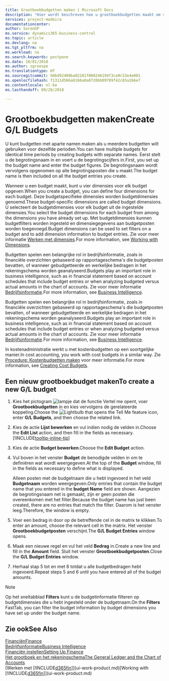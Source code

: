 ```yaml
---
title: Grootboekbudgetten maken | Microsoft Docs
description: "Hier wordt beschreven hoe u grootboekbudgetten maakt om verschillende financiële activiteiten te prognosticeren en dimensies toewijst voor bedrijfsinformatiedoeleinden."
services: project-madeira
documentationcenter: 
author: SorenGP
ms.service: dynamics365-business-central
ms.topic: article
ms.devlang: na
ms.tgt_pltfrm: na
ms.workload: na
ms.search.keywords: postpone
ms.date: 10/01/2018
ms.author: sgroespe
ms.translationtype: HT
ms.sourcegitcommit: 9dbd92409ba02281f008246194f3ce0c53e4e001
ms.openlocfilehash: f1311d566a8166a8a8720bb09789f42c65a1b6e7
ms.contentlocale: nl-be
ms.lasthandoff: 09/28/2018

---
```

# <a name="create-gl-budgets"></a><span data-ttu-id="cc235-103">Grootboekbudgetten maken</span><span class="sxs-lookup"><span data-stu-id="cc235-103">Create G/L Budgets</span></span>
<span data-ttu-id="cc235-104">U kunt budgetten met aparte namen maken als u meerdere budgetten wilt gebruiken voor dezelfde perioden.</span><span class="sxs-lookup"><span data-stu-id="cc235-104">You can have multiple budgets for identical time periods by creating budgets with separate names.</span></span> <span data-ttu-id="cc235-105">Eerst stelt u de begrotingsnaam in en voert u de begrotingscijfers in.</span><span class="sxs-lookup"><span data-stu-id="cc235-105">First, you set up the budget name and enter the budget figures.</span></span> <span data-ttu-id="cc235-106">De begrotingsnaam wordt vervolgens opgenomen op alle begrotingsposten die u maakt.</span><span class="sxs-lookup"><span data-stu-id="cc235-106">The budget name is then included on all the budget entries you create.</span></span>  

 <span data-ttu-id="cc235-107">Wanneer u een budget maakt, kunt u vier dimensies voor elk budget opgeven.</span><span class="sxs-lookup"><span data-stu-id="cc235-107">When you create a budget, you can define four dimensions for each budget.</span></span> <span data-ttu-id="cc235-108">Deze budgetspecifieke dimensies worden budgetdimensies genoemd.</span><span class="sxs-lookup"><span data-stu-id="cc235-108">These budget-specific dimensions are called budget dimensions.</span></span> <span data-ttu-id="cc235-109">U selecteert de budgetdimensies voor elk budget uit de ingestelde dimensies.</span><span class="sxs-lookup"><span data-stu-id="cc235-109">You select the budget dimensions for each budget from among the dimensions you have already set up.</span></span> <span data-ttu-id="cc235-110">Met budgetdimensies kunnen budgetfilters worden ingesteld en dimensiegegevens aan budgetposten worden toegevoegd.</span><span class="sxs-lookup"><span data-stu-id="cc235-110">Budget dimensions can be used to set filters on a budget and to add dimension information to budget entries.</span></span> <span data-ttu-id="cc235-111">Zie voor meer informatie [Werken met dimensies](finance-dimensions.md).</span><span class="sxs-lookup"><span data-stu-id="cc235-111">For more information, see [Working with Dimensions](finance-dimensions.md).</span></span>

 <span data-ttu-id="cc235-112">Budgetten spelen een belangrijke rol in bedrijfsinformatie, zoals in financiële overzichten gebaseerd op rapportageschema's die budgetposten bevatten, of wanneer gebudgetteerde en werkelijke bedragen in het rekeningschema worden geanalyseerd.</span><span class="sxs-lookup"><span data-stu-id="cc235-112">Budgets play an important role in business intelligence, such as in financial statement based on account schedules that include budget entries or when analyzing budgeted versus actual amounts in the chart of accounts.</span></span> <span data-ttu-id="cc235-113">Zie voor meer informatie [Bedrijfsinformatie](bi.md).</span><span class="sxs-lookup"><span data-stu-id="cc235-113">For more information, see [Business Intelligence](bi.md).</span></span>

 <span data-ttu-id="cc235-114">Budgetten spelen een belangrijke rol in bedrijfsinformatie, zoals in financiële overzichten gebaseerd op rapportageschema's die budgetposten bevatten, of wanneer gebudgetteerde en werkelijke bedragen in het rekeningschema worden geanalyseerd.</span><span class="sxs-lookup"><span data-stu-id="cc235-114">Budgets play an important role in business intelligence, such as in financial statement based on account schedules that include budget entries or when analyzing budgeted versus actual amounts in the chart of accounts.</span></span> <span data-ttu-id="cc235-115">Zie voor meer informatie [Bedrijfsinformatie](bi.md).</span><span class="sxs-lookup"><span data-stu-id="cc235-115">For more information, see [Business Intelligence](bi.md).</span></span>

<span data-ttu-id="cc235-116">In kostenadministratie werkt u met kostenbudgetten op een soortgelijke manier.</span><span class="sxs-lookup"><span data-stu-id="cc235-116">In cost accounting, you work with cost budgets in a similar way.</span></span> <span data-ttu-id="cc235-117">Zie [Procedure: Kostenbudgetten maken](finance-create-cost-budgets.md) voor meer informatie.</span><span class="sxs-lookup"><span data-stu-id="cc235-117">For more information, see [Creating Cost Budgets](finance-create-cost-budgets.md).</span></span>    

## <a name="to-create-a-new-gl-budget"></a><span data-ttu-id="cc235-118">Een nieuw grootboekbudget maken</span><span class="sxs-lookup"><span data-stu-id="cc235-118">To create a new G/L budget</span></span>  
1. <span data-ttu-id="cc235-119">Kies het pictogram ![lampje dat de functie Vertel me opent](media/ui-search/search_small.png "Vertel me wat u wilt doen"), voer **Grootboekbudgetten** in en kies vervolgens de gerelateerde koppeling.</span><span class="sxs-lookup"><span data-stu-id="cc235-119">Choose the ![Lightbulb that opens the Tell Me feature](media/ui-search/search_small.png "Tell me what you want to do") icon, enter **G/L Budgets**, and then choose the related link.</span></span>  
2. <span data-ttu-id="cc235-120">Kies de actie **Lijst bewerken** en vul indien nodig de velden in.</span><span class="sxs-lookup"><span data-stu-id="cc235-120">Choose the **Edit List** action, and then fill in the fields as necessary.</span></span> [!INCLUDE[tooltip-inline-tip](includes/tooltip-inline-tip_md.md)]  
3. <span data-ttu-id="cc235-121">Kies de actie **Budget bewerken**.</span><span class="sxs-lookup"><span data-stu-id="cc235-121">Choose the **Edit Budget** action.</span></span>
4. <span data-ttu-id="cc235-122">Vul boven in het venster **Budget** de benodigde velden in om te definiëren wat wordt weergegeven.</span><span class="sxs-lookup"><span data-stu-id="cc235-122">At the top of the **Budget** window, fill in the fields as necessary to define what is displayed.</span></span>  

    <span data-ttu-id="cc235-123">Alleen posten met de budgetnaam die u hebt ingevoerd in het veld **Budgetnaam** worden weergegeven.</span><span class="sxs-lookup"><span data-stu-id="cc235-123">Only entries that contain the budget name that you entered in the **budget Name** field are shown.</span></span> <span data-ttu-id="cc235-124">Aangezien de begrotingsnaam net is gemaakt, zijn er geen posten die overeenkomen met het filter.</span><span class="sxs-lookup"><span data-stu-id="cc235-124">Because the budget name has just been created, there are no entries that match the filter.</span></span> <span data-ttu-id="cc235-125">Daarom is het venster leeg.</span><span class="sxs-lookup"><span data-stu-id="cc235-125">Therefore, the window is empty.</span></span>  
5. <span data-ttu-id="cc235-126">Voer een bedrag in door op de betreffende cel in de matrix te klikken.</span><span class="sxs-lookup"><span data-stu-id="cc235-126">To enter an amount, choose the relevant cell in the matrix.</span></span> <span data-ttu-id="cc235-127">Het venster **Grootboekbudgetposten** verschijnt.</span><span class="sxs-lookup"><span data-stu-id="cc235-127">The **G/L Budget Entries** window opens.</span></span>  
6. <span data-ttu-id="cc235-128">Maak een nieuwe regel en vul het veld **Bedrag** in.</span><span class="sxs-lookup"><span data-stu-id="cc235-128">Create a new line and fill in the **Amount** field.</span></span> <span data-ttu-id="cc235-129">Sluit het venster **Grootboekbudgetposten**.</span><span class="sxs-lookup"><span data-stu-id="cc235-129">Close the **G/L Budget Entries** window.</span></span>  
7. <span data-ttu-id="cc235-130">Herhaal stap 5 tot en met 6 totdat u alle budgetbedragen hebt ingevoerd.</span><span class="sxs-lookup"><span data-stu-id="cc235-130">Repeat steps 5 and 6 until you have entered all of the budget amounts.</span></span>  

> [!NOTE]  
>  <span data-ttu-id="cc235-131">Op het sneltabblad **Filters** kunt u de budgetinformatie filteren op budgetdimensies die u hebt ingesteld onder de budgetnaam.</span><span class="sxs-lookup"><span data-stu-id="cc235-131">On the **Filters** FastTab, you can filter the budget information by budget dimensions you have set up under the budget name.</span></span>   

## <a name="see-also"></a><span data-ttu-id="cc235-132">Zie ook</span><span class="sxs-lookup"><span data-stu-id="cc235-132">See Also</span></span>
[<span data-ttu-id="cc235-133">Financiën</span><span class="sxs-lookup"><span data-stu-id="cc235-133">Finance</span></span>](finance.md)  
[<span data-ttu-id="cc235-134">Bedrijfsinformatie</span><span class="sxs-lookup"><span data-stu-id="cc235-134">Business Intelligence</span></span>](bi.md)  
[<span data-ttu-id="cc235-135">Financiën instellen</span><span class="sxs-lookup"><span data-stu-id="cc235-135">Setting Up Finance</span></span>](finance-setup-finance.md)  
[<span data-ttu-id="cc235-136">Het grootboek en het rekeningschema</span><span class="sxs-lookup"><span data-stu-id="cc235-136">The General Ledger and the Chart of Accounts</span></span>](finance-general-ledger.md)  
<span data-ttu-id="cc235-137">[Werken met [!INCLUDE[d365fin](includes/d365fin_md.md)]](ui-work-product.md)</span><span class="sxs-lookup"><span data-stu-id="cc235-137">[Working with [!INCLUDE[d365fin](includes/d365fin_md.md)]](ui-work-product.md)</span></span>  

